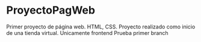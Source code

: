 # ProyectoPagWeb
Primer proyecto de página web. HTML, CSS.
Proyecto realizado como inicio de una tienda virtual. Unicamente frontend
Prueba primer branch
